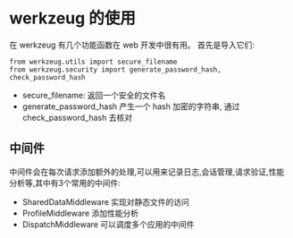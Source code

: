 # werkzeug 的使用

在 werkzeug 有几个功能函数在 web 开发中很有用。
首先是导入它们:
```
from werkzeug.utils import secure_filename
from werkzeug.security import generate_password_hash, check_password_hash
```
- secure_filename: 返回一个安全的文件名
- generate_password_hash 产生一个 hash 加密的字符串, 通过 check_password_hash 去核对

## 中间件

中间件会在每次请求添加额外的处理,可以用来记录日志,会话管理,请求验证,性能分析等,其中有3个常用的中间件:

- SharedDataMiddleware 实现对静态文件的访问
- ProfileMiddleware 添加性能分析
- DispatchMiddleware 可以调度多个应用的中间件

